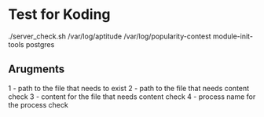 # Test for Koding

./server_check.sh /var/log/aptitude /var/log/popularity-contest module-init-tools postgres

## Arugments

1 - path to the file that needs to exist 
2 - path to the file that needs content check 
3 - content for the file that needs content check 
4 - process name for the process check 